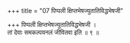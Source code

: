 +++
title = "07 पिप्पली क्षिप्तभेषज्युतातिविद्धभेषजी"

+++
पिप्पली क्षिप्तभेषज्युतातिविद्धभेषजी ।  
तां देवाः समकल्पयनलं जीवितवा इति ॥ ९ ॥